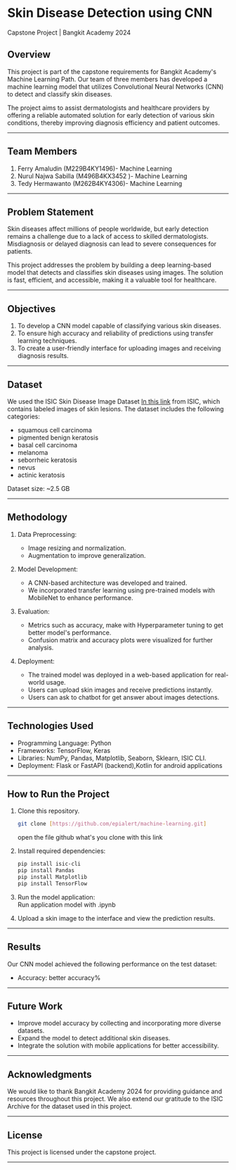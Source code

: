 # Skin Disease Detection using CNN
Capstone Project | Bangkit Academy 2024  

## Overview
This project is part of the capstone requirements for Bangkit Academy's Machine Learning Path. Our team of three members has developed a machine learning model that utilizes Convolutional Neural Networks (CNN) to detect and classify skin diseases.  

The project aims to assist dermatologists and healthcare providers by offering a reliable automated solution for early detection of various skin conditions, thereby improving diagnosis efficiency and patient outcomes.  

---

## Team Members
1. Ferry Amaludin (M229B4KY1496)- Machine Learning
2. Nurul Najwa Sabilla (M496B4KX3452 )-  Machine Learning
3. Tedy Hermawanto (M262B4KY4306)- Machine Learning 

---

## Problem Statement
Skin diseases affect millions of people worldwide, but early detection remains a challenge due to a lack of access to skilled dermatologists. Misdiagnosis or delayed diagnosis can lead to severe consequences for patients.  

This project addresses the problem by building a deep learning-based model that detects and classifies skin diseases using images. The solution is fast, efficient, and accessible, making it a valuable tool for healthcare.  

---

## Objectives
1. To develop a CNN model capable of classifying various skin diseases.  
2. To ensure high accuracy and reliability of predictions using transfer learning techniques.  
3. To create a user-friendly interface for uploading images and receiving diagnosis results.  

---

## Dataset
We used the ISIC Skin Disease Image Dataset [In this link](https://api.isic-archive.com/collections/65/) from ISIC, which contains labeled images of skin lesions. The dataset includes the following categories:  
- squamous cell carcinoma
- pigmented benign keratosis
- basal cell carcinoma
- melanoma
- seborrheic keratosis
- nevus
- actinic keratosis

Dataset size: ~2.5 GB  

---

## Methodology
1. Data Preprocessing:  
   - Image resizing and normalization.  
   - Augmentation to improve generalization.  

2. Model Development:  
   - A CNN-based architecture was developed and trained.  
   - We incorporated transfer learning using pre-trained models with MobileNet to enhance performance.  

3. Evaluation:  
   - Metrics such as accuracy, make with Hyperparameter tuning to get better model's performance.  
   - Confusion matrix and accuracy plots were visualized for further analysis.  

4. Deployment:  
   - The trained model was deployed in a web-based application for real-world usage.  
   - Users can upload skin images and receive predictions instantly.
   - Users can ask to chatbot for get answer about images detections.

---

## Technologies Used
- Programming Language: Python  
- Frameworks: TensorFlow, Keras  
- Libraries: NumPy, Pandas, Matplotlib, Seaborn, Sklearn, ISIC CLI.
- Deployment: Flask or FastAPI (backend),Kotlin for android applications

---

## How to Run the Project
1. Clone this repository.  
   ```bash
   git clone [https://github.com/epialert/machine-learning.git]
   ```  
   open the file github what's you clone with this link
2. Install required dependencies:  
   ```bash
   pip install isic-cli
   pip install Pandas
   pip install Matplotlib
   pip install TensorFlow
   ```  
3. Run the model application:  
   Run application model with .ipynb

4. Upload a skin image to the interface and view the prediction results.  

---

## Results
Our CNN model achieved the following performance on the test dataset:  
- Accuracy: better accuracy%

---

## Future Work
- Improve model accuracy by collecting and incorporating more diverse datasets.  
- Expand the model to detect additional skin diseases.  
- Integrate the solution with mobile applications for better accessibility.  

---

## Acknowledgments
We would like to thank Bangkit Academy 2024 for providing guidance and resources throughout this project. We also extend our gratitude to the ISIC Archive for the dataset used in this project.  

---

## License
This project is licensed under the capstone project.  

---
